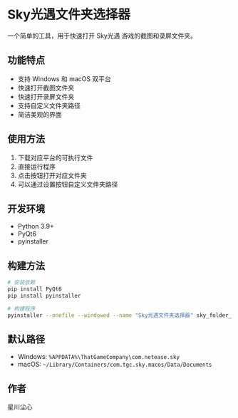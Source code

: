 # Sky光遇文件夹选择器

一个简单的工具，用于快速打开 Sky光遇 游戏的截图和录屏文件夹。

## 功能特点

- 支持 Windows 和 macOS 双平台
- 快速打开截图文件夹
- 快速打开录屏文件夹
- 支持自定义文件夹路径
- 简洁美观的界面

## 使用方法

1. 下载对应平台的可执行文件
2. 直接运行程序
3. 点击按钮打开对应文件夹
4. 可以通过设置按钮自定义文件夹路径

## 开发环境

- Python 3.9+
- PyQt6
- pyinstaller

## 构建方法

```bash
# 安装依赖
pip install PyQt6
pip install pyinstaller

# 构建程序
pyinstaller --onefile --windowed --name "Sky光遇文件夹选择器" sky_folder_selector.py
```

## 默认路径

- Windows: `%APPDATA%\ThatGameCompany\com.netease.sky`
- macOS: `~/Library/Containers/com.tgc.sky.macos/Data/Documents`

## 作者

星川尘心 